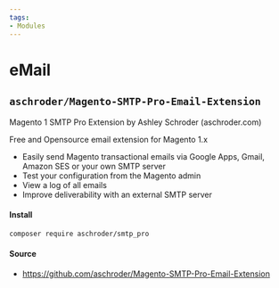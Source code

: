 ```yaml
---
tags:
- Modules
---
```


# eMail

## `aschroder/Magento-SMTP-Pro-Email-Extension`
Magento 1 SMTP Pro Extension by Ashley Schroder (aschroder.com)

Free and Opensource email extension for Magento 1.x

- Easily send Magento transactional emails via Google Apps, Gmail, Amazon SES or your own SMTP server
- Test your configuration from the Magento admin
- View a log of all emails
- Improve deliverability with an external SMTP server

#### Install
```bash
composer require aschroder/smtp_pro
```

#### Source
- https://github.com/aschroder/Magento-SMTP-Pro-Email-Extension
